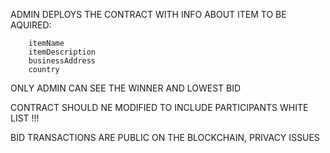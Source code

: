 

ADMIN DEPLOYS THE CONTRACT WITH INFO ABOUT ITEM TO BE AQUIRED:

        itemName 
        itemDescription
        businessAddress 
        country

ONLY ADMIN CAN SEE THE WINNER AND LOWEST BID

CONTRACT SHOULD NE MODIFIED TO INCLUDE PARTICIPANTS WHITE LIST !!!

BID TRANSACTIONS ARE PUBLIC ON THE BLOCKCHAIN, PRIVACY ISSUES

